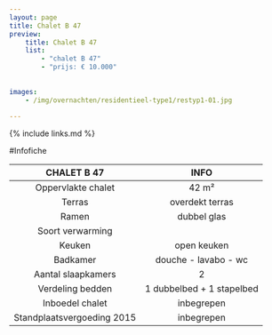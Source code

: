```yaml
---
layout: page
title: Chalet B 47
preview: 
    title: Chalet B 47
    list:
        - "chalet B 47"
        - "prijs: € 10.000"
        
        
images:
    - /img/overnachten/residentieel-type1/restyp1-01.jpg
    
---
```


{% include links.md %}



#Infofiche 

CHALET B 47                 | INFO        | 
:--------------------------:|:-----------:|
Oppervlakte chalet          |42 m²
Terras                      |overdekt terras  
Ramen                       |dubbel glas
Soort verwarming            |
Keuken                      |open keuken
Badkamer                    |douche - lavabo - wc
Aantal slaapkamers          |2
Verdeling bedden            |1 dubbelbed + 1 stapelbed
Inboedel chalet             |inbegrepen
Standplaatsvergoeding 2015  |inbegrepen